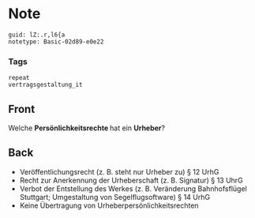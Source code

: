 # Note
```
guid: lZ:.r,l6{a
notetype: Basic-02d89-e0e22
```

### Tags
```
repeat
vertragsgestaltung_it
```

## Front
Welche <b>Persönlichkeitsrechte </b>hat ein <b>Urheber</b>?

## Back
<ul><li>Veröffentlichungsrecht (z. B. steht nur Urheber zu) § 12 UrhG</li><li>Recht zur Anerkennung der Urheberschaft (z. B. Signatur) § 13 UhrG</li><li>Verbot der Entstellung des Werkes (z. B. Veränderung Bahnhofsflügel Stuttgart; Umgestaltung von Segelflugsoftware) § 14 UrhG</li><li>Keine Übertragung von Urheberpersönlichkeitsrechten</li></ul>
